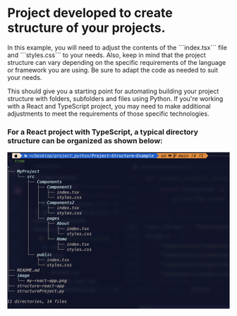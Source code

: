# Project developed to create structure of your projects.

<p>In this example, you will need to adjust the contents of the ```index.tsx``` file and ```styles.css``` to your needs. Also, keep in mind that the project structure can vary depending on the specific requirements of the language or framework you are using. Be sure to adapt the code as needed to suit your needs.</p>

<p> This should give you a starting point for automating building your project structure with folders, subfolders and files using Python. If you're working with a React and TypeScript project, you may need to make additional adjustments to meet the requirements of those specific technologies.</p>

### For a React project with TypeScript, a typical directory structure can be organized as shown below:

![Example project structure](./image/tree.png)

#
